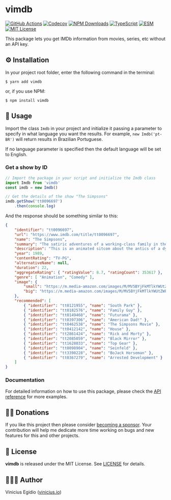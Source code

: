 # vimdb

[![GitHub Actions](https://img.shields.io/github/workflow/status/vegidio/js-vimdb/test?label=tests)](https://github.com/vegidio/js-vimdb/actions)
[![Codecov](https://img.shields.io/codecov/c/github/vegidio/js-vimdb)](https://codecov.io/gh/vegidio/js-vimdb)
[![NPM Downloads](https://img.shields.io/npm/dt/vimdb.svg)](https://www.npmjs.com/package/vimdb)
[![TypeScript](https://img.shields.io/npm/types/vimdb.svg)](https://www.typescriptlang.org)
[![ESM](https://img.shields.io/badge/module-ESM-blueviolet.svg)](https://dev.to/bennypowers/you-should-be-using-esm-kn3)
[![MIT License](https://img.shields.io/npm/l/vimdb?color=important)](LICENSE)

This package lets you get IMDb information from movies, series, etc without an API key.

## ⚙️ Installation

In your project root folder, enter the following command in the terminal:

```
$ yarn add vimdb
```
or, if you use NPM:

```
$ npm install vimdb
```

## 🤖 Usage

Import the class `Imdb` in your project and initialize it passing a parameter to specify in what language you want the results. For example, `new Imdb('pt-BR')` will return results in Brazilian Portuguese.

If no language parameter is specified then the default language will be set to English.

### Get a show by ID

```typescript
// Import the package in your script and initialize the Imdb class
import Imdb from 'vimdb'
const imdb = new Imdb()

// Get the details of the show "The Simpsons"
imdb.getShow('tt0096697')
    .then(console.log)
```

And the response should be something similar to this:

```json
{
    "identifier": "tt0096697",
    "url": "https://www.imdb.com/title/tt0096697",
    "name": "The Simpsons",
    "summary": "The satiric adventures of a working-class family in the misfit city of Springfield.",
    "description": "This is an animated sitcom about the antics of a dysfunctional family. Homer is the oafish unhealthy beer loving father, Marge is the hardworking homemaker wife, Bart is the perpetual ten-year-old underachiever (and proud of it), Lisa is the unappreciated eight-year-old genius, and Maggie is the cute, pacifier loving silent infant.",
    "year": 1989,
    "contentRating": "TV-PG",
    "alternativeName": null,
    "duration": 22,
    "aggregateRating": { "ratingValue": 8.7, "ratingCount": 353617 },
    "genre": [ "Animation", "Comedy" ],
    "image": {
        "small": "https://m.media-amazon.com/images/M/MV5BYjFkMTlkYWUtZWFhNy00M2FmLThiOTYtYTRiYjVlZWYxNmJkXkEyXkFqcGdeQXVyNTAyODkwOQ@@._V1_UX182_CR0,0,182,268_AL_.jpg",
        "big": "https://m.media-amazon.com/images/M/MV5BYjFkMTlkYWUtZWFhNy00M2FmLThiOTYtYTRiYjVlZWYxNmJkXkEyXkFqcGdeQXVyNTAyODkwOQ@@._V1_SY1000_CR0,0,666,1000_AL_.jpg"
    },
    "recommended": [
        { "identifier": "tt0121955", "name": "South Park" },
        { "identifier": "tt0182576", "name": "Family Guy" },
        { "identifier": "tt0149460", "name": "Futurama" },
        { "identifier": "tt0397306", "name": "American Dad!" },
        { "identifier": "tt0462538", "name": "The Simpsons Movie" },
        { "identifier": "tt0412142", "name": "House" },
        { "identifier": "tt2861424", "name": "Rick and Morty" },
        { "identifier": "tt2085059", "name": "Black Mirror" },
        { "identifier": "tt1628033", "name": "Top Gear" },
        { "identifier": "tt0098904", "name": "Seinfeld" },
        { "identifier": "tt3398228", "name": "BoJack Horseman" },
        { "identifier": "tt0367279", "name": "Arrested Development" }
    ]
}
```

### Documentation

For detailed information on how to use this package, please check the [API reference](https://vegidio.github.io/js-vimdb) for more examples.

## 🙏🏾 Donations

If you like this project then please consider [becoming a sponsor](https://github.com/sponsors/vegidio). Your contribution will help me dedicate more time working on bugs and new features for this and other projects.

## 📝 License

**vimdb** is released under the MIT License. See [LICENSE](LICENSE) for details.

## 👨🏾‍💻 Author

Vinicius Egidio ([vinicius.io](http://vinicius.io))